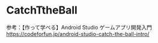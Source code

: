 # CatchTtheBall

参考：【作って学べる】Android Studio ゲームアプリ開発入門
https://codeforfun.jp/android-studio-catch-the-ball-intro/
